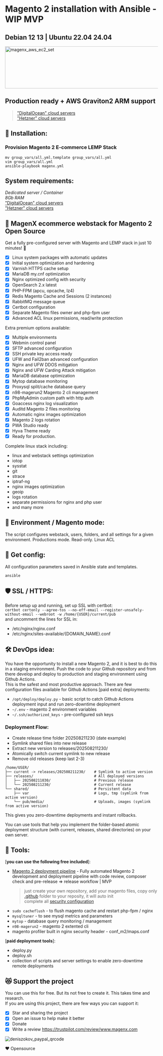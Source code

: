 # Magento 2 installation with Ansible - WIP MVP
## Debian 12 13 | Ubuntu 22.04 24.04

<img width="731" height="138" alt="magenx_aws_ec2_set" src="https://github.com/user-attachments/assets/f7929220-73f0-4de4-8cee-c8d8bd8158d8" />

## Production ready + AWS Graviton2 ARM support

 > ["DigitalOcean" cloud servers](https://m.do.co/c/ccc5d115377f)  
 > ["Hetzner" cloud servers](https://hetzner.cloud/?ref=RjVtLXq3rlEz)

## :rocket: Installation:  
 
### Provision Magento 2 E-commerce LEMP Stack
```
mv group_vars/all.yml.template group_vars/all.yml
vim group_vars/all.yml
ansible-playbook magenx.yml
```
  
## System requirements:
*Dedicated server / Container*  
*8Gb RAM*  
 ["DigitalOcean" cloud servers](https://m.do.co/c/ccc5d115377f)  
 ["Hetzner" cloud servers](https://hetzner.cloud/?ref=RjVtLXq3rlEz)
   
   
## 💾 MagenX ecommerce webstack for Magento 2 Open Source  
Get a fully pre-configured server with Magento and LEMP stack in just 10 minutes! 🚀 

- [x] Linux system packages with automatic updates
- [x] Initial system optimization and hardening
- [x] Varnish HTTPS cache setup
- [x] MariaDB my.cnf optimization
- [x] Nginx optimized config with security
- [x] OpenSearch 2.x latest
- [x] PHP-FPM (apcu, opcache, lz4)
- [x] Redis Magento Cache and Sessions (2 instances)
- [x] RabbitMQ message queue
- [x] Certbot configuration
- [x] Separate Magento files owner and php-fpm user
- [x] Advanced ACL linux permissions, read/write protection
  
Extra premium options available:  
  
- [x] Multiple environments
- [x] Webmin control panel
- [x] SFTP advanced configuration
- [x] SSH private key access ready
- [x] UFW and Fail2ban advanced configuration
- [x] Nginx and UFW DDOS mitigation
- [x] Nginx and UFW Carding Attack mitigation
- [x] MariaDB database optimization
- [x] Mytop database monitoring
- [x] Proxysql split/cache database query
- [x] n98-magerun2 Magento 2 cli management
- [x] PhpMyAdmin custom path with http auth
- [x] Goaccess nginx log visualization
- [x] Auditd Magento 2 files monitoring
- [x] Automatic nginx images optimization
- [x] Magento 2 logs rotation
- [x] PWA Studio ready
- [x] Hyva Theme ready
- [x] Ready for production.

Complete linux stack including:  
- linux and webstack settings optimization
- iotop
- sysstat
- git
- strace
- iptraf-ng
- nginx images optimization
- geoip
- logs rotation
- separate permissions for nginx and php user
- and many more
  
  
## 🔡 Environment / Magento mode:  
The script configures webstack, users, folders, and all settings for a given environment. Productions mode. Read-only. Linux ACL
  
  
## 📄 Get config:  
All configuration parameters saved in Ansible state and templates.
```
ansible
```
  
## 🛡️ SSL / HTTPS:
Before setup up and running, set up SSL with certbot:  
`certbot certonly --agree-tos --no-eff-email --register-unsafely-without-email --webroot -w /home/{USER}/current/pub`  
and uncomment the lines for SSL in:  
- /etc/nginx/nginx.conf
- /etc/nginx/sites-available/{DOMAIN_NAME}.conf

  
## :hammer_and_wrench: DevOps idea:
You have the opportunity to install a new Magento 2, and it is best to do this in a staging environment. Push the code to your Github repository and from there develop and deploy to production and staging environment using Github Actions.  
This is the safest and most productive approach.
There are few configuration files available for Github Actions [paid extra] deployments: 
 - `/opt/deploy/deploy.py` - basic script to catch Github Actions deployment input and run zero-downtime deployment
 - `~/.env` - magento 2 environment variables
 - `~/.ssh/authorized_keys` - pre-configured ssh keys

  
### Deployment Flow:
- Create release time folder 202508211230 (date example)
- Symlink shared files into new release
- Extract new version to releases/202508211230/
- Atomically switch current symlink to new release
- Remove old releases (keep last 2-3)
  
```
/home/USER/
├── current -> releases/202508211230/    # Symlink to active version
├── releases/                            # All deployed versions
│   ├── 202508211030/                    # Previous release
│   └── 202508211230/                    # Current release
└── shared/                              # Persistent data
    ├── var                              # Logs, tmp (symlink from active version)
    └── pub/media/                       # Uploads, images (symlink from active version)
```
This gives you zero-downtime deployments and instant rollbacks.

You can use tools that help you implement the folder-based atomic deployment structure 
(with current, releases, shared directories) on your own server. 
  
## 🧰 Tools:
[**you can use the following free included**]:
- [Magento 2 deployment pipeline](https://github.com/magenx/Magento-2-deployment-pipeline) - Fully automated Magento 2 development and deployment pipeline with code review, composer check and pre-release => release workflow | MVP  
  > just create your own repository, add your magento files, copy only [.github](https://github.com/magenx/Magento-2-deployment-pipeline/tree/main/.github) folder to your reposity, it will auto init  
  > complete all [security configuration](https://github.com/magenx/Magento-2-deployment-pipeline?tab=readme-ov-file#soc-2-requirements)
- `sudo cacheflush` - to flush magento cache and restart php-fpm / nginx
- `mysqltuner` - to see mysql metrics and parameters
- `mytop` - database query monitoring / management
- `n98-magerun2` - magento 2 extented cli
- magento profiler built in nginx security header - conf_m2/maps.conf

[**paid deployment tools**]:
- deploy.py
- deploy.sh
- collection of scripts and server settings to enable zero-downtime remote deployments
  
  
## 😻 Support the project  
You can use this for free. But its not free to create it. This takes time and research.  
If you are using this project, there are few ways you can support it:
- [x] Star and sharing the project
- [x] Open an issue to help make it better
- [x] Donate
- [x] Write a review https://trustpilot.com/review/www.magenx.com  
 
![deniszokov_paypal_qrcode](https://github.com/magenx/Magento-2-aws-cluster-terraform/assets/1591200/3175c8a5-7786-4056-87c0-b4e0727f4ede)  
  
❤️ Opensource  
